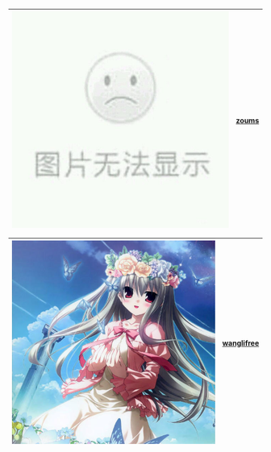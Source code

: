 | ![](/assets/member/zoums.jpg) | [zoums](https://coding.net/u/zoums) |
| :--- | :--- |


| ![](/assets/member/wanglifree.png) | [wanglifree](https://coding.net/u/wanglifree) |
| :--- | :--- |




